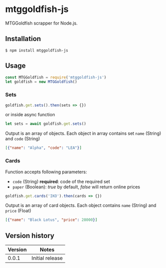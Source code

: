 # mtggoldfish-js
MTGGoldfish scrapper for Node.js.

## Installation

    $ npm install mtggoldfish-js

## Usage

```javascript
const MTGGoldfish = require('mtggoldfish-js')
let goldfish = new MTGGoldfish()
```

### Sets

```javascript
goldfish.get.sets().then(sets => {})
```
or inside async function

```javascript
let sets = await goldfish.get.sets()
```

Output is an array of objects. Each object in array contains set `name` (String) and `code` (String)

```json
[{"name": "Alpha", "code": "LEA"}]
```

### Cards

Function accepts following parameters:

* `code` (String) **required**: code of the required set
* `paper` (Boolean): *true* by default, *false* will return online prices

```javascript
goldfish.get.cards('IKO').then(cards => {})
```

Output is an array of card objects. Each object contains `name` (String) and `price` (Float)

```json
[{"name": "Black Lotus", "price": 28000}]
```

## Version history

Version | Notes
-|-
0.0.1 | Initial release